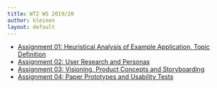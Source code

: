 ```yaml
---
title: WT2 WS 2019/20
author: kleinen
layout: default
---
```


* [Assignment 01: Heuristical Analysis of Example Application, Topic Definition](assignment_01/)
* [Assignment 02: User Research and Personas](assignment_02/)
* [Assignment 03: Visioning, Product Concepts and Storyboarding](assignment_03/)
* [Assignment 04: Paper Prototypes and Usability Tests](assignment_04/)

